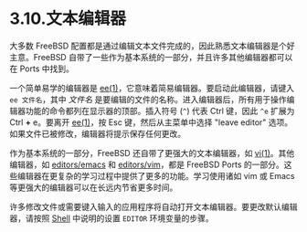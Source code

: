 # 3.10.文本编辑器

大多数 FreeBSD 配置都是通过编辑文本文件完成的，因此熟悉文本编辑器是个好主意。FreeBSD 自带了一些作为基本系统的一部分，并且许多其他编辑器都可以在 Ports 中找到。

一个简单易学的编辑器是 [ee(1)](https://man.freebsd.org/cgi/man.cgi?query=ee&sektion=1&format=html)，它意味着简易编辑器。要启动此编辑器，请键入 `ee 文件名`，其中 _文件名_ 是要编辑的文件的名称。进入编辑器后，所有用于操作编辑器功能的命令都列在显示器的顶部。插入符号 (`^`) 代表 Ctrl 键，因此 `^e` 扩展为 Ctrl **+** e。要离开 [ee(1)](https://man.freebsd.org/cgi/man.cgi?query=ee&sektion=1&format=html)，按 Esc 键，然后从主菜单中选择 "leave editor" 选项。如果文件已被修改，编辑器将提示保存任何更改。

作为基本系统的一部分，FreeBSD 还自带了更强大的文本编辑器，如 [vi(1)](https://man.freebsd.org/cgi/man.cgi?query=vi&sektion=1&format=html)。其他编辑器，如 [editors/emacs](https://cgit.freebsd.org/ports/tree/editors/emacs/) 和 [editors/vim](https://cgit.freebsd.org/ports/tree/editors/vim/)，都是 FreeBSD Ports 的一部分。这些编辑器在更复杂的学习过程中提供了更多的功能。学习使用诸如 vim 或 Emacs 等更强大的编辑器可以在长远内节省更多时间。

许多修改文件或需要键入输入的应用程序将自动打开文本编辑器。要更改默认编辑器，请按照 [Shell](https://docs.freebsd.org/en/books/handbook/book/#shells) 中说明的设置 `EDITOR` 环境变量的步骤。
